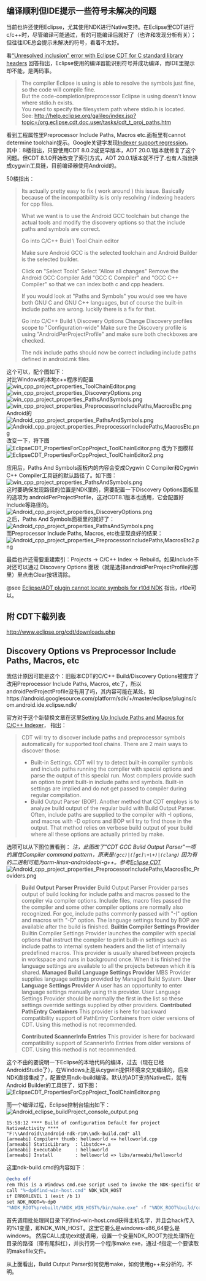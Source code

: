 
## 编译顺利但IDE提示一些符号未解决的问题

当前也许还使用Eclipse，尤其使用NDK进行Native支持。在Eclipse里CDT进行c/c++时，尽管编译可能通过，有的可能编译后就好了（也许和发现分析有关）；但往往IDE总会提示未解决的符号，看着不太好。

看[“Unresolved inclusion” error with Eclipse CDT for C standard library headers](http://stackoverflow.com/questions/9337757/unresolved-inclusion-error-with-eclipse-cdt-for-c-standard-library-headers#answer-9337926)
回答指出，Eclipse使用的编译器能识别符号并成功编译，而IDE里提示却不能，是两码事。
> The compiler Eclipse is using is able to resolve the symbols just fine, so the code will compile fine.  
> But the code-completion/preprocessor Eclipse is using doesn't know where stdio.h exists.  
> You need to specify the filesystem path where stdio.h is located.    
> See: http://help.eclipse.org/galileo/index.jsp?topic=/org.eclipse.cdt.doc.user/tasks/cdt_t_proj_paths.htm

看到工程属性里Preprocessor Include Paths, Macros etc.面板里有cannot determine  toolchain提示。Google关键字发现[Indexer support regression](https://code.google.com/p/android/issues/detail?id=33788)。    
其中：8楼指出，只要使用CDT 8.0.2或更早版本，ADT 20.0.1版本就修复了这个问题。但CDT 8.1.0开始改变了索引方式，ADT 20.0.1版本就不行了.也有人指出换成cygwin工具链，目前编译器使用Android的。

50楼指出：
> Its actually pretty easy to fix ( work around ) this issue. Basically
> because of the incompatibility is is only resolving / indexing headers
> for cpp files.
> 
> What we want is to use the Android GCC toolchain but change the actual
> tools and modify the discovery options so that the include paths and
> symbols are correct.
> 
> Go into C/C++ Buid \ Tool Chain editor
> 
> Make sure Android GCC is the selected toolchain and Android Builder is
> the selected builder.
> 
> Click on "Select Tools" Select "Allow all changes" Remove the Android
> GCC Compiler Add "GCC C Compiler" and "GCC C++ Compiler" so that we
> can index both c and cpp headers.
> 
> If you would look at "Paths and Symbols" you would see we have both
> GNU C and GNU C++ languages, but of course the built-in include paths
> are wrong. luckily there is a fix for that.
> 
> Go into C/C++ Build \ Discovery Options Change Discovery profiles
> scope to "Configuration-wide" Make sure the Discovery profile is using
> "AndroidPerProjectProfile" and make sure both checkboxes are checked.
> 
> The ndk include paths should now be correct including include paths
> defined in android.mk files.

这个可以，配个图如下：  
对比Windows的本地c++程序的配置  
![win_cpp_project_properties_ToolChainEditor.png](./win_cpp_project_properties_ToolChainEditor.png)
![win_cpp_project_properties_DiscoveryOptions.png](./win_cpp_project_properties_DiscoveryOptions.png)
![win_cpp_project_properties_PathsAndSymbols.png](./win_cpp_project_properties_PathsAndSymbols.png)
![win_cpp_project_properties_PreprocessorIncludePaths,MacrosEtc.png](./win_cpp_project_properties_PreprocessorIncludePaths,MacrosEtc.png)  
Android的  
![Android_cpp_project_properties_PathsAndSymbols.png](./Android_cpp_project_properties_PathsAndSymbols.png)
![Android_cpp_project_properties_PreprocessorIncludePaths,MacrosEtc.png](./Android_cpp_project_properties_PreprocessorIncludePaths,MacrosEtc.png)
改变一下，将下图  
![EclipseCDT_PropertiesForCppProject_ToolChainEditor.png](./EclipseCDT_PropertiesForCppProject_ToolChainEditor.png)
改为下图模样  
![EclipseCDT_PropertiesForCppProject_ToolChainEditor2.png](./EclipseCDT_PropertiesForCppProject_ToolChainEditor2.png)  

应用后，Paths And Symbols面板内的内容会变成Cygwin C Compiler和Cygwin C++ Compiler工具链的默认路径了。如下图：  
![win_cpp_project_properties_PathsAndSymbols.png](./win_cpp_project_properties_PathsAndSymbols.png)  
这时要确保发现路径的位置是NDK里的，需要配置一下Discovery Options面板里的选项为 androidPerProjectProfile，这对CDT8.1版本也适用，它会配置好Include等路径的。  
![Android_cpp_project_properties_DiscoveryOptions.png](./Android_cpp_project_properties_DiscoveryOptions.png)  
之后，Paths And Symbols面板里的就好了：  
![Android_cpp_project_properties_PathsAndSymbols.png](./Android_cpp_project_properties_PathsAndSymbols.png)  
而Preprocessor Include Paths, Macros, etc也呈现良好的结果：  
![Android_cpp_project_properties_PreprocessorIncludePaths,MacrosEtc2.png](./Android_cpp_project_properties_PreprocessorIncludePaths,MacrosEtc2.png)

最后也许还需要重建索引：Projects -> C/C++ Index -> Rebuild。如果Include不对还可以通过 Discovery Options 面板（就是选择androidPerProjectProfile的那里）里点击Clear按钮清除。

@see [Eclipse/ADT plugin cannot locate symbols for r10d NDK](https://code.google.com/p/android/issues/detail?id=97023)
指出，r10e可以。


## 附 CDT下载列表 
http://www.eclipse.org/cdt/downloads.php


## Discovery Options vs Preprocessor Include Paths, Macros, etc

我估计原因可能是这个：旧版本CDT的C/C++ Build/Discovery Options被废弃了改用Preprocessor Include Paths, Macros, etc了，所以
androidPerProjectProfile没有用了吗，其内容可能在某处，如https://android.googlesource.com/platform/sdk/+/master/eclipse/plugins/com.android.ide.eclipse.ndk/

官方对于这个新替换文章在这里[Setting Up Include Paths and Macros for C/C++ Indexer](http://www.eclipse.org/community/eclipse_newsletter/2013/october/article4.php)，
指出：
> CDT will try to discover include paths and preprocessor symbols
> automatically for supported tool chains. There are 2 main ways to
> discover those:
> 
> * Built-in Settings. CDT will try to detect built-in compiler symbols and include paths running the compiler with special options and parse
> the output of this special run. Most compilers provide such an option
> to print built-in include paths and symbols. Built-in settings are
> implied and do not get passed to compiler during regular compilation.
> * Build Output Parser (BOP). Another method that CDT employs is to analyze build output of the regular build with Build Output Parser.
> Often, include paths are supplied to the compiler with -I options, and
> macros with -D options and BOP will try to find those in the output.
> That method relies on verbose build output of your build where all
> these options are actually printed by make.

选项可以从下图位置看到：
*注，此图改了"CDT GCC Build Output Parser"一项的属性Compiler command pattern，原来是`(gcc)|([gc]\+\+)|(clang)`
因为有的二进制可能为arm-linux-androideabi-g++。参考[Eclipse CDT](https://developer.mozilla.org/en-US/docs/Mozilla/Developer_guide/Eclipse/Eclipse_CDT#Initial_project_properties)*
![Android_cpp_project_properties_PreprocessorIncludePaths,MacrosEtc_Providers.png](./Android_cpp_project_properties_PreprocessorIncludePaths,MacrosEtc_Providers.png)

> **Build Output Parser Provider** Build Output Parser Provider parses output of build looking for include paths and macros passed to the
> compiler via compiler options. Include files, macro files passed the
> the compiler and some other compiler options are normally also
> recognized. For gcc, include paths commonly passed with "-I" option
> and macros with "-D" option. The language settings found by BOP are
> available after the build is finished.
> **Builtin Compiler Settings Provider** Builtin Compiler Settings Provider launches the compiler with special options that instruct the
> compiler to print built-in settings such as include paths to internal
> system headers and the list of internally predefined macros. This
> provider is usually shared between projects in workspace and runs in
> background once. When it is finished the language settings are
> available to all the projects between which it is shared.
> **Managed Build Language Settings Provider** MBS Provider supplies language settings provided by Managed Build System.
> **User Language Settings Provider** A user has an opportunity to enter language settings manually using this provider. User Language Settings
> Provider should be normally the first in the list so these settings
> override settings supplied by other providers.
> **Contributed PathEntry Containers** This provider is here for backward compatibility support of PathEntry Containers from older
> versions of CDT. Using this method is not recommended.
> 
>  **Contributed ScannerInfo Entries** This provider is here for backward compatibility support of ScannerInfo Entries from older versions of
> CDT. Using this method is not recommended.


这个不由的要说明一下Eclipse的本地代码的编译，过去（现在已经AndroidStudio了），在Windows上是从cygwin提供环境来交叉编译的，后来NDK直接集成了，配置使用ndk-build编译。默认的ADT支持Native后，就有Android Builder的工具链了，如下图：
![EclipseCDT_PropertiesForCppProject_ToolChainEditor.png](./EclipseCDT_PropertiesForCppProject_ToolChainEditor.png)

而一个编译过程，Eclipse控制台输出如下：
![Android_eclipse_buildProject_console_output.png](./Android_eclipse_buildProject_console_output.png)
```
15:58:12 **** Build of configuration Default for project NativeActivity ****
"F:\\Android\\android-ndk-r10\\ndk-build.cmd" all 
[armeabi] Compile++ thumb: helloworld <= helloworld.cpp
[armeabi] StaticLibrary  : libstdc++.a
[armeabi] Executable     : helloworld
[armeabi] Install        : helloworld => libs/armeabi/helloworld
```

这里ndk-build.cmd的内容如下：
```mk
@echo off
rem This is a Windows cmd.exe script used to invoke the NDK-specific GNU Make executable
call "%~dp0find-win-host.cmd" NDK_WIN_HOST
if ERRORLEVEL 1 (exit /b 1)
set NDK_ROOT=%~dp0
"%NDK_ROOT%prebuilt/%NDK_WIN_HOST%/bin/make.exe" -f "%NDK_ROOT%build/core/build-local.mk" SHELL=cmd %*
```
首先调用批处理同目录下的find-win-host.cmd获得主机名字，并且会hack传入的%1变量，即NDK_WIN_HOST。这里它要么是windows-x86_64要么是windows。
然后CALL成功exit就调用，设置一个变量NDK_ROOT为批处理所在目录的路径（带有尾斜杠），并执行另一个程序make.exe，通过-f指定一个要读取的makefile文件。

从上面看出，Build Output Parser如何使用make，如何使用g++来分析的，不明。

